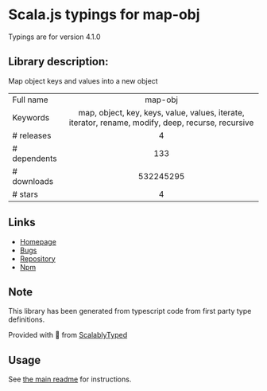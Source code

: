 
# Scala.js typings for map-obj

Typings are for version 4.1.0

## Library description:
Map object keys and values into a new object

|                    |                 |
| ------------------ | :-------------: |
| Full name          | map-obj |
| Keywords           | map, object, key, keys, value, values, iterate, iterator, rename, modify, deep, recurse, recursive |
| # releases         | 4 |
| # dependents       | 133 |
| # downloads        | 532245295 |
| # stars            | 4 |

## Links
- [Homepage](https://github.com/sindresorhus/map-obj#readme)
- [Bugs](https://github.com/sindresorhus/map-obj/issues)
- [Repository](https://github.com/sindresorhus/map-obj)
- [Npm](https://www.npmjs.com/package/map-obj)
    


## Note
This library has been generated from typescript code from first party type definitions.

Provided with :purple_heart: from [ScalablyTyped](https://github.com/oyvindberg/ScalablyTyped)

## Usage
See [the main readme](../../readme.md) for instructions.


